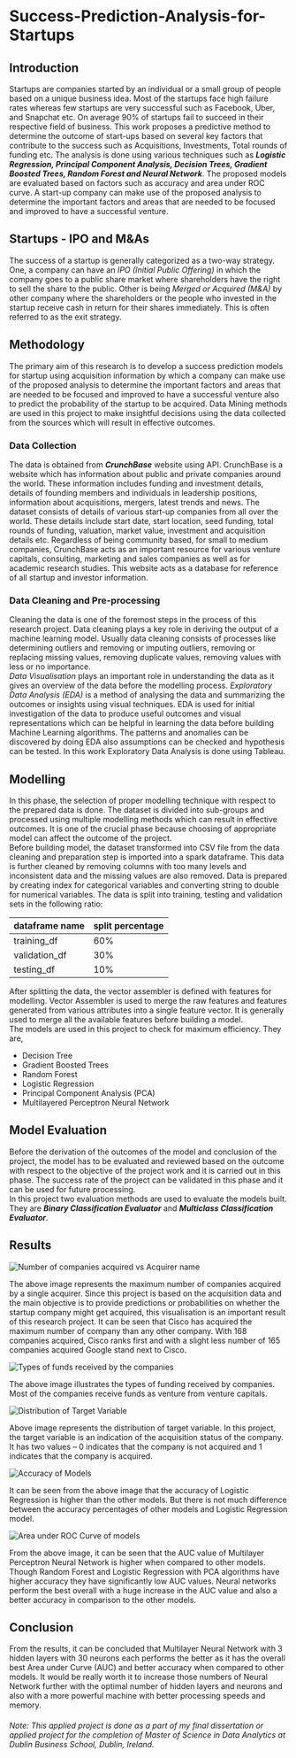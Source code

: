 # Success-Prediction-Analysis-for-Startups
## Introduction
Startups are companies started by an individual or a small group of people based on a unique business idea. Most of the startups face high failure rates whereas few startups are very successful such as Facebook, Uber, and Snapchat etc. On average 90% of startups fail to succeed in their respective field of business. This work proposes a predictive method to determine the outcome of start-ups based on several key factors that contribute to the success such as Acquisitions, Investments, Total rounds of funding etc.  The analysis is done using various techniques such as ***Logistic Regression, Principal Component Analysis, Decision Trees, Gradient Boosted Trees, Random Forest and Neural Network***. The proposed models are evaluated based on factors such as accuracy and area under ROC curve. A start-up company can make use of the proposed analysis to determine the important factors and areas that are needed to be focused and improved to have a successful venture. </br>

## Startups - IPO and M&As
The success of a startup is generally categorized as a two-way strategy. One, a company can have an *IPO (Initial Public Offering)* in which the company goes to a public share market where shareholders have the right to sell the share to the public. Other is being *Merged or Acquired (M&A)* by other company where the shareholders or the people who invested in the startup receive cash in return for their shares immediately. This is often referred to as the exit strategy. </br>

## Methodology

The primary aim of this research is to develop a success prediction models for startup using acquisition information by which a company can make use of the proposed analysis to determine the important factors and areas that are needed to be focused and improved to have a successful venture also to predict the probability of the startup to be acquired. Data Mining methods are used in this project to make insightful decisions using the data collected from the sources which will result in effective outcomes. </br>

### Data Collection
The data is obtained from ***CrunchBase*** website using API.  CrunchBase is a website which has information about public and private companies around the world. These information includes funding and investment details, details of founding members and individuals in leadership positions, information about acquisitions, mergers, latest trends and news. The dataset consists of details of various start-up companies from all over the world. These details include start date, start location, seed funding, total rounds of funding, valuation, market value, investment and acquisition details etc. Regardless of being community based, for small to medium companies, CrunchBase acts as an important resource for various venture capitals, consulting, marketing and sales companies as well as for academic research studies. This website acts as a database for reference of all startup and investor information. </br>

### Data Cleaning and Pre-processing
Cleaning the data is one of the foremost steps in the process of this research project. Data cleaning plays a key role in deriving the output of a machine learning model. Usually data cleaning consists of processes like determining outliers and removing or imputing outliers, removing or replacing missing values, removing duplicate values, removing values with less or no importance. </br>
*Data Visualisation* plays an important role in understanding the data as it gives an overview of the data before the modelling process. *Exploratory Data Analysis (EDA)* is a method of analysing the data and summarizing the outcomes or insights using visual techniques. EDA is used for initial investigation of the data to produce useful outcomes and visual representations which can be helpful in learning the data before building Machine Learning algorithms. The patterns and anomalies can be discovered by doing EDA also assumptions can be checked and hypothesis can be tested. In this work Exploratory Data Analysis is done using Tableau. </br>

## Modelling
In this phase, the selection of proper modelling technique with respect to the prepared data is done. The dataset is divided into sub-groups and processed using multiple modelling methods which can result in effective outcomes. It is one of the crucial phase because choosing of appropriate model can affect the outcome of the project. </br>
Before building model, the dataset transformed into CSV file from the data cleaning and preparation step is imported into a spark dataframe. This data is further cleaned by removing columns with too many levels and inconsistent data and the missing values are also removed. Data is prepared by creating index for categorical variables and converting string to double for numerical variables. The data is split into training, testing and validation sets in the following ratio: </br>

| dataframe name | split percentage |
| -------------- | ---------------- |
| training_df    | 60%              |
| validation_df  | 30%              |
| testing_df     | 10%              |

After splitting the data, the vector assembler is defined with features for modelling. Vector Assembler is used to merge the raw features and features generated from various attributes into a single feature vector. It is generally used to merge all the available features before building a model. </br>
The models are used in this project to check for maximum efficiency. They are,
- Decision Tree
- Gradient Boosted Trees
- Random Forest
- Logistic Regression
- Principal Component Analysis (PCA)
- Multilayered Perceptron Neural Network

## Model Evaluation
Before the derivation of the outcomes of the model and conclusion of the project, the model has to be evaluated and reviewed based on the outcome with respect to the objective of the project work and it is carried out in this phase. The success rate of the project can be validated in this phase and it can be used for future processing. </br>
In this project two evaluation methods are used to evaluate the models built. They are ***Binary Classification Evaluator*** and ***Multiclass Classification Evaluator***. </br>

## Results

![Number of companies acquired vs Acquirer name](https://github.com/yogeshwaran-shanmuganathan/Success-Prediction-Analysis-for-Startups/blob/main/Result_Visualization_Images/Number%20of%20companies%20acquired%20vs%20Acquirer%20name.png)

The above image represents the maximum number of companies acquired by a single acquirer. Since this project is based on the acquisition data and the main objective is to provide predictions or probabilities on whether the startup company might get acquired, this visualisation is an important result of this research project. It can be seen that Cisco has acquired the maximum number of company than any other company. With 168 companies acquired, Cisco ranks first and with a slight less number of 165 companies acquired Google stand next to Cisco. </br>

![Types of funds received by the companies](https://github.com/yogeshwaran-shanmuganathan/Success-Prediction-Analysis-for-Startups/blob/main/Result_Visualization_Images/Types%20of%20funds%20received%20by%20the%20companies.png)

The above image illustrates the types of funding received by companies. Most of the companies receive funds as venture from venture capitals. </br>

![Distribution of Target Variable](https://github.com/yogeshwaran-shanmuganathan/Success-Prediction-Analysis-for-Startups/blob/main/Result_Visualization_Images/Distribution%20of%20Target%20Variable.png)

Above image represents the distribution of target variable. In this project, the target variable is an indication of the acquisition status of the company. It has two values – 0 indicates that the company is not acquired and 1 indicates that the company is acquired. </br>

![Accuracy of Models](https://github.com/yogeshwaran-shanmuganathan/Success-Prediction-Analysis-for-Startups/blob/main/Result_Visualization_Images/Accuracy%20of%20Models.png)

It can be seen from the above image that the accuracy of Logistic Regression is higher than the other models. But there is not much difference between the accuracy percentages of other models and Logistic Regression model. </br>

![Area under ROC Curve of models](https://github.com/yogeshwaran-shanmuganathan/Success-Prediction-Analysis-for-Startups/blob/main/Result_Visualization_Images/Area%20under%20ROC%20Curve%20of%20models.png)

From the above image, it can be seen that the AUC value of Multilayer Perceptron Neural Network is higher when compared to other models. Though Random Forest and Logistic Regression with PCA algorithms have higher accuracy they have significantly low AUC values. Neural networks perform the best overall with a huge increase in the AUC value and also a better accuracy in comparison to the other models. </br>

## Conclusion
From the results, it can be concluded that Multilayer Neural Network with 3 hidden layers with 30 neurons each performs the better as it has the overall best Area under Curve (AUC) and better accuracy when compared to other models. It would be really worth it to increase those numbers of Neural Network further with the optimal number of hidden layers and neurons and also with a more powerful machine with better processing speeds and memory. </br>

###### Note: This applied project is done as a part of my final dissertation or applied project for the completion of Master of Science in Data Analytics at Dublin Business School, Dublin, Ireland.
